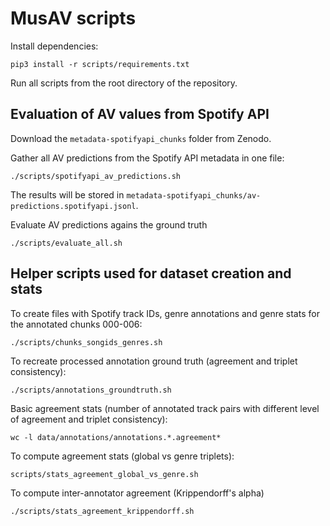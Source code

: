 # MusAV scripts

Install dependencies:
```
pip3 install -r scripts/requirements.txt
```

Run all scripts from the root directory of the repository.


## Evaluation of AV values from Spotify API

Download the `metadata-spotifyapi_chunks` folder from Zenodo.

Gather all AV predictions from the Spotify API metadata in one file:
```
./scripts/spotifyapi_av_predictions.sh
```
The results will be stored in `metadata-spotifyapi_chunks/av-predictions.spotifyapi.jsonl`.

Evaluate AV predictions agains the ground truth
```
./scripts/evaluate_all.sh
```


## Helper scripts used for dataset creation and stats

To create files with Spotify track IDs, genre annotations and genre stats for the annotated chunks 000-006:
```
./scripts/chunks_songids_genres.sh
```

To recreate processed annotation ground truth (agreement and triplet consistency):
```
./scripts/annotations_groundtruth.sh
```

Basic agreement stats (number of annotated track pairs with different level of agreement and triplet consistency):
```
wc -l data/annotations/annotations.*.agreement*
```

To compute agreement stats (global vs genre triplets):
```
scripts/stats_agreement_global_vs_genre.sh
```

To compute inter-annotator agreement (Krippendorff's alpha)
```
./scripts/stats_agreement_krippendorff.sh
```
